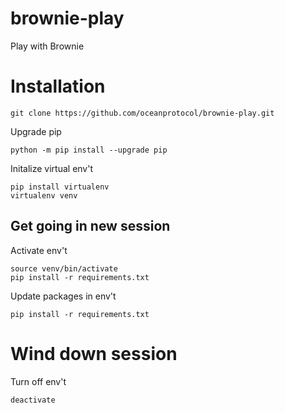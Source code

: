 # brownie-play
Play with Brownie

# Installation

```console
git clone https://github.com/oceanprotocol/brownie-play.git
```

Upgrade pip
```console
python -m pip install --upgrade pip
```

Initalize virtual env't
```console
pip install virtualenv
virtualenv venv 
```

## Get going in new session

Activate env't
```console
source venv/bin/activate 
pip install -r requirements.txt 
```

Update packages in env't
```console
pip install -r requirements.txt 
```

# Wind down session

Turn off env't
```console
deactivate
```
